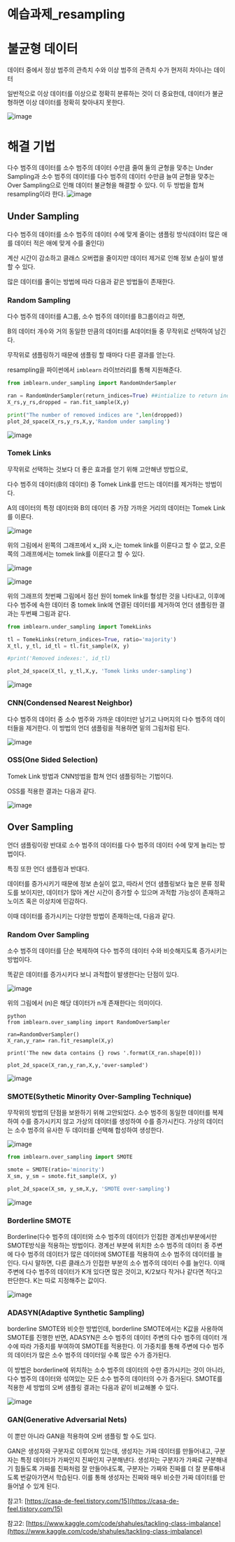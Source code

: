 # 예습과제_resampling

# 불균형 데이터

데이터 중에서 정상 범주의 관측치 수와 이상 범주의 관측치 수가 현저히 차이나는 데이터

일반적으로 이상 데이터를 이상으로 정확히 분류하는 것이 더 중요한데, 데이터가 불균형하면 이상 데이터를 정확히 찾아내지 못한다. 

![image](https://user-images.githubusercontent.com/61305409/176619515-05ce6008-3c56-4c4b-8d96-8f422591449c.png)

# 해결 기법

다수 범주의 데이터를 소수 범주의 데이터 수만큼 줄여 둘의 균형을 맞추는 Under Sampling과 소수 범주의 데이터를 다수 범주의 데이터 수만큼 늘여 균형을 맞추는 Over Sampling으로 인해 데이터 불균형을 해결할 수 있다. 이 두 방법을 합쳐 resampling이라 한다.
![image](https://user-images.githubusercontent.com/61305409/176619580-593f1859-4b6f-492d-aab0-58b924217e38.png)

## Under Sampling

다수 범주의 데이터를 소수 범주의 데이터 수에 맞게 줄이는 샘플링 방식(데이터 많은 애를 데이터 적은 애에 맞게 수를 줄인다)

계산 시간이 감소하고 클래스 오버랩을 줄이지만 데이터 제거로 인해 정보 손실이 발생할 수 있다.

많은 데이터를 줄이는 방법에 따라 다음과 같은 방법들이 존재한다.

### Random Sampling

다수 범주의 데이터를 A그룹, 소수 범주의 데이터를 B그룹이라고 하면,

B의 데이터 개수와 거의 동일한 만큼의 데이터를 A데이터들 중 무작위로 선택하여 남긴다.

무작위로 샘플링하기 때문에 샘플링 할 때마다 다른 결과를 얻는다.

resampling을 파이썬에서 `imblearn` 라이브러리를 통해 지원해준다.

```python
from imblearn.under_sampling import RandomUnderSampler

ran = RandomUnderSampler(return_indices=True) ##intialize to return indices of dropped rows
X_rs,y_rs,dropped = ran.fit_sample(X,y)

print("The number of removed indices are ",len(dropped))
plot_2d_space(X_rs,y_rs,X,y,'Random under sampling')
```

![image](https://user-images.githubusercontent.com/61305409/176619669-5ad0363f-8065-485f-8ef2-eca0803ad0eb.png)

### Tomek Links

무작위로 선택하는 것보다 더 좋은 효과를 얻기 위해 고안해낸 방법으로,

다수 범주의 데이터(B의 데이터) 중 Tomek Link를 만드는 데이터를 제거하는 방법이다.

A의 데이터의 특정 데이터와 B의 데이터 중 가장 가까운 거리의 데이터는 Tomek Link를 이룬다.

![image](https://user-images.githubusercontent.com/61305409/176619693-08aaaf87-bad8-4900-9f3e-b52598d39daf.png)

위의 그림에서 왼쪽의 그래프에서 x_j와 x_i는 tomek link를 이룬다고 할 수 없고, 오른쪽의 그래프에서는 tomek link를 이룬다고 할 수 있다.

![image](https://user-images.githubusercontent.com/61305409/176619730-4215cac3-101d-4552-8f6f-577250e26022.png)

![image](https://user-images.githubusercontent.com/61305409/176619752-bf4a9214-7b1d-4c51-8952-8a98020f96a1.png)

위의 그래프의 첫번째 그림에서 점선 원이 tomek link를 형성한 것을 나타내고, 이후에 다수 범주에 속한 데이터 중 tomek link에 연결된 데이터를 제거하여 언더 샘플링한 결과는 두번째 그림과 같다.

```python
from imblearn.under_sampling import TomekLinks

tl = TomekLinks(return_indices=True, ratio='majority')
X_tl, y_tl, id_tl = tl.fit_sample(X, y)

#print('Removed indexes:', id_tl)

plot_2d_space(X_tl, y_tl,X,y, 'Tomek links under-sampling')
```
![image](https://user-images.githubusercontent.com/61305409/176619807-5cbd635d-c01f-4fd8-acdd-6ffe542a2cc1.png)

### CNN(Condensed Nearest Neighbor)

다수 범주의 데이터 중 소수 범주와 가까운 데이터만 남기고 나머지의 다수 범주의 데이터들을 제거한다. 이 방법의 언더 샘플링을 적용하면 밑의 그림처럼 된다.

![image](https://user-images.githubusercontent.com/61305409/176619853-59740aba-aa1c-41a8-925b-d32e8532e7e3.png)

### OSS(One Sided Selection)

Tomek Link 방법과 CNN방법을 합쳐 언더 샘플링하는 기법이다.

OSS를 적용한 결과는 다음과 같다.

![image](https://user-images.githubusercontent.com/61305409/176619891-066857f7-83ad-4b8e-a325-12561afaf6d3.png)

## Over Sampling

언더 샘플링이랑 반대로 소수 범주의 데이터를 다수 범주의 데이터 수에 맞게 늘리는 방법이다.

특징 또한 언더 샘플링과 반대다.

데이터를 증가시키기 때문에 정보 손실이 없고, 따라서 언더 샘플링보다 높은 분류 정확도를 보이지만, 데이터가 많아 계산 시간이 증가할 수 있으며 과적합 가능성이 존재하고 노이즈 혹은 이상치에 민감하다.

이때 데이터를 증가시키는 다양한 방법이 존재하는데, 다음과 같다.

### Random Over Sampling

소수 범주의 데이터를 단순 복제하여 다수 범주의 데이터 수와 비슷해지도록 증가시키는 방법이다. 

똑같은 데이터를 증가시키다 보니 과적합이 발생한다는 단점이 있다.

![image](https://user-images.githubusercontent.com/61305409/176619934-ce19da79-663f-4241-b242-509204881ef4.png)

위의 그림에서 (n)은 해당 데이터가 n개 존재한다는 의미이다.

```  
python
from imblearn.over_sampling import RandomOverSampler

ran=RandomOverSampler()
X_ran,y_ran= ran.fit_resample(X,y)

print('The new data contains {} rows '.format(X_ran.shape[0]))

plot_2d_space(X_ran,y_ran,X,y,'over-sampled')
```

![image](https://user-images.githubusercontent.com/61305409/176620029-fbf878a6-4e09-40d4-b573-62036b6181e2.png)

### SMOTE(Sythetic Minority Over-Sampling Technique)

무작위의 방법의 단점을 보완하기 위해 고안되었다. 소수 범주의 동일한 데이터를 복제하여 수를 증가시키지 않고 가상의 데이터를 생성하여 수를 증가시킨다. 가상의 데이터는 소수 범주의 유사한 두 데이터를 선택해 합성하여 생성한다. 

![image](https://user-images.githubusercontent.com/61305409/176620063-d82bbfed-cab8-410f-9816-37665c1e7e02.png)

```python
from imblearn.over_sampling import SMOTE

smote = SMOTE(ratio='minority')
X_sm, y_sm = smote.fit_sample(X, y)

plot_2d_space(X_sm, y_sm,X,y, 'SMOTE over-sampling')
```

![image](https://user-images.githubusercontent.com/61305409/176620082-aad853e1-cef4-475c-8a71-e5c4c5395b52.png)

### Borderline SMOTE

Borderline(다수 범주의 데이터와 소수 범주의 데이터가 인접한 경계선)부분에서만 SMOTE방식을 적용하는 방법이다. 경계선 부분에 위치한 소수 범주의 데이터 중 주변에 다수 범주의 데이터가 많은 데이터에 SMOTE를 적용하여 소수 범주의 데이터를 늘인다. 다시 말하면, 다른 클래스가 인접한 부분의 소수 범주의 데이터 수를 늘인다. 이때 주변에 다수 범주의 데이터가 K개 있다면 많은 것이고, K/2보다 작거나 같다면 적다고 판단한다. K는 따로 지정해주는 값이다.

![image](https://user-images.githubusercontent.com/61305409/176620112-e9992b05-9ab8-4c2d-a569-9e6af3ca448f.png)

### ADASYN(Adaptive Synthetic Sampling)

borderline SMOTE와 비슷한 방법인데, borderline SMOTE에서는 K값을 사용하여 SMOTE를 진행한 반면, ADASYN은 소수 범주의 데이터 주변의 다수 범주의 데이터 개수에 따라 가중치를 부여하여 SMOTE를 적용한다. 이 가중치를 통해 주변에 다수 범주의 데이터가 많은 소수 범주의 데이터일 수록 많은 수가 증가된다. 

이 방법은 borderline에 위치하는 소수 범주의 데이터의 수만 증가시키는 것이 아니라, 다수 범주의 데이터와 섞여있는 모든 소수 범주의 데이터의 수가 증가된다. SMOTE를 적용한 세 방법의 오버 샘플링 결과는 다음과 같이 비교해볼 수 있다. 

![image](https://user-images.githubusercontent.com/61305409/176620139-c129269c-7838-4e40-b969-b3950fc96cb1.png)

### GAN(Generative Adversarial Nets)

이 뿐만 아니라 GAN을 적용하여 오버 샘플링 할 수도 있다.

GAN은 생성자와 구분자로 이루어져 있는데, 생성자는 가짜 데이터를 만들어내고, 구분자는 특정 데이터가 가짜인지 진짜인지 구분해낸다. 생성자는 구분자가 가짜로 구분해내기 힘들도록 가짜를 진짜처럼 잘 만들어내도록, 구분자는 가짜와 진짜를 더 잘 분류해내도록 번갈아가면서 학습된다. 이를 통해 생성자는 진짜와 매우 비슷한 가짜 데이터를 만들어낼 수 있게 된다. 

참고1: [https://casa-de-feel.tistory.com/15](https://casa-de-feel.tistory.com/15)

참고2: [https://www.kaggle.com/code/shahules/tackling-class-imbalance](https://www.kaggle.com/code/shahules/tackling-class-imbalance)
